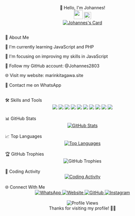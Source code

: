 <div align="center">👋 Hello, I'm Johannes!</div>
<div align="center"> <img src="https://github.com/TheDudeThatCode/TheDudeThatCode/blob/master/Assets/Hi.gif" width="29px"> <img src="https://www.gambaranimasi.org/data/media/1904/animasi-bergerak-smiley-kacamata-hitam-0109.gif" width="23px"> </div> <div align="center"> <a href="https://github.com/johannes2803"> <img src="https://cardivo.vercel.app/api?name=Johannes&description=Hi,%20I'm%20Johannes%20and%20I'm%20just%20a%20newbie%20programmer.%20Nice%20to%20meet%20you%20👋&image=https://telegra.ph/file/5ad7ba96040d0e4ba5cbe.jpg&usqp=CAU&backgroundColor=%23ecf0f1&instagram=@jhnspntx&github=johannes2803&pattern=leaf&colorPattern=%23eaeaea" alt="Johannes's Card"/> </a> </div> <br>

💫 About Me

🌱 I'm currently learning JavaScript and PHP

👀 I'm focusing on improving my skills in JavaScript

🤗 Follow my GitHub account: @Johannes2803

🌐 Visit my website: marinkitagawa.site

💬 Contact me on WhatsApp

<br>
🛠️ Skills and Tools
<div align="center"> <img src="https://img.shields.io/badge/-JavaScript-F7DF1E?style=for-the-badge&logo=javascript&logoColor=black" /> <img src="https://img.shields.io/badge/-PHP-777BB4?style=for-the-badge&logo=php&logoColor=white" /> <img src="https://img.shields.io/badge/-Node.js-339933?style=for-the-badge&logo=Node.js&logoColor=white" /> <img src="https://img.shields.io/badge/-HTML5-E34F26?style=for-the-badge&logo=html5&logoColor=white" /> <img src="https://img.shields.io/badge/-CSS3-1572B6?style=for-the-badge&logo=css3&logoColor=white" /> <img src="https://img.shields.io/badge/-Git-F05032?style=for-the-badge&logo=git&logoColor=white" /> <img src="https://img.shields.io/badge/-GitHub-181717?style=for-the-badge&logo=github&logoColor=white" /> <img src="https://img.shields.io/badge/-Windows-0078D6?style=for-the-badge&logo=windows&logoColor=white" /> <img src="https://img.shields.io/badge/-VS_Code-007ACC?style=for-the-badge&logo=visual-studio-code&logoColor=white" /> <img src="https://img.shields.io/badge/-SQLite-003B57?style=for-the-badge&logo=sqlite&logoColor=white" /> </div> <br>
📊 GitHub Stats
<div align="center"> <a href="https://github.com/Johannes2803"> <img src="https://github-readme-stats.vercel.app/api?username=Johannes2803&bg_color=30,e96443,904e95&title_color=fff&text_color=fff&icon_color=fff&hide_border=true&show_icons=true" alt="GitHub Stats" /> </a> </div> <br>
📈 Top Languages
<div align="center"> <a href="https://github.com/Johannes2803"> <img src="https://github-readme-stats.vercel.app/api/top-langs?username=Johannes2803&bg_color=30,e96443,904e95&title_color=fff&text_color=fff&hide_border=true&show_icons=true&layout=compact" alt="Top Languages" /> </a> </div> <br>
🏆 GitHub Trophies
<div align="center"> <img src="https://github-profile-trophy.vercel.app/?username=Johannes2803&theme=juicyfresh&row=1&column=6&margin-w=15&margin-h=15" alt="GitHub Trophies" /> </div> <br>
📅 Coding Activity
<div align="center"> <a href="https://github.com/Johannes2803"> <img src="https://github-readme-stats.vercel.app/api/wakatime?username=Johannes2803&layout=compact&theme=radical&hide_border=true" alt="Coding Activity" /> </a> </div> <br>
🌐 Connect With Me
<div align="center"> <a href="https://wa.me/+6285767373425"> <img src="https://img.shields.io/badge/WhatsApp-25D366?style=for-the-badge&logo=whatsapp&logoColor=white" alt="WhatsApp" /> </a> <a href="https://marinkitagawa.site"> <img src="https://img.shields.io/badge/Website-FF5722?style=for-the-badge&logo=google-chrome&logoColor=white" alt="Website" /> </a> <a href="https://github.com/Johannes2803"> <img src="https://img.shields.io/badge/GitHub-100000?style=for-the-badge&logo=github&logoColor=white" alt="GitHub" /> </a> <a href="https://instagram.com/jhnspntx"> <img src="https://img.shields.io/badge/Instagram-E4405F?style=for-the-badge&logo=instagram&logoColor=white" alt="Instagram" /> </a> </div> <br> <div align="center"> <img src="https://komarev.com/ghpvc/?username=Johannes2803&color=blueviolet&style=flat-square&label=Profile+Views" alt="Profile Views" /> </div> <div align="center">
Thanks for visiting my profile! 👨‍💻
</div>
